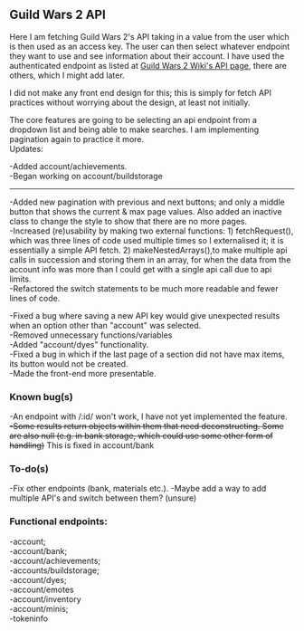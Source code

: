 ## Guild Wars 2 API

Here I am fetching Guild Wars 2's API taking in a value from the user which is then used as an access key.
The user can then select whatever endpoint they want to use and see information about their account.
I have used the authenticated endpoint as listed at <a href="https://wiki.guildwars2.com/wiki/API:API_key"> Guild Wars 2 Wiki's API page</a>, there are others, which I might add later.

I did not make any front end design for this; this is simply for fetch API practices without worrying about the design, at least not initially.

The core features are going to be selecting an api endpoint from a dropdown list and being able to make searches. I am implementing pagination again to practice it more.
<br>
Updates: <br>

-Added account/achievements. <br>
-Began working on account/buildstorage <br>
<hr>

-Added new pagination with previous and next buttons; and only a middle button that shows the current & max page values. Also added an inactive class to change the style to show that there are no more pages. <br>
-Increased (re)usability by making two external functions: 1) fetchRequest(), which was three lines of code used multiple times so I externalised it; it is essentially a simple API fetch. 2) makeNestedArrays(),to make multiple api calls in succession and storing them in an array, for when the data from the account info was more than I could get with a single api call due to api limits. <br>
-Refactored the switch statements to be much more readable and fewer lines of code. <br>


-Fixed a bug where saving a new API key would give unexpected results when an option other than "account" was selected. <br>
-Removed unnecessary functions/variables <br>
-Added "account/dyes" functionality. <br>
-Fixed a bug in which if the last page of a section did not have max items, its button would not be created. <br>
-Made the front-end more presentable.

### Known bug(s)
-An endpoint with /:id/ won't work, I have not yet implemented the feature. <br>
<s>-Some results return objects within them that need deconstructing. Some are also null (e.g. in bank storage, which could use some other form of handling)</s> This is fixed in account/bank

### To-do(s)
-Fix other endpoints (bank, materials etc.).
-Maybe add a way to add multiple API's and switch between them? (unsure)

### Functional endpoints:
-account; <br>
-account/bank; <br>
-account/achievements; <br>
-accounts/buildstorage;<br>
-account/dyes; <br>
-account/emotes <br>
-account/inventory<br>
-account/minis; <br>
-tokeninfo <br>